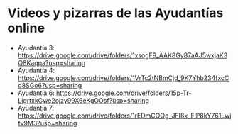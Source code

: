 # Videos y pizarras de las Ayudantías online

- Ayudantía 3: https://drive.google.com/drive/folders/1xsogF9_AAK8Gy87aAJ5wxjaK3Q8Kaqpa?usp=sharing
- Ayudantía 4: https://drive.google.com/drive/folders/1VrTc2tNBmCjd_9K7Yhb234fxcCd8SGo6?usp=sharing
- Ayudantía 6: https://drive.google.com/drive/folders/15p-Tr-LigrtxkGwe2ojzy99X6eKgOOsf?usp=sharing
- Ayudantía 7: https://drive.google.com/drive/folders/1rEDmCQQg_JFI8x_FlP8kY761Lwjfv9M3?usp=sharing
